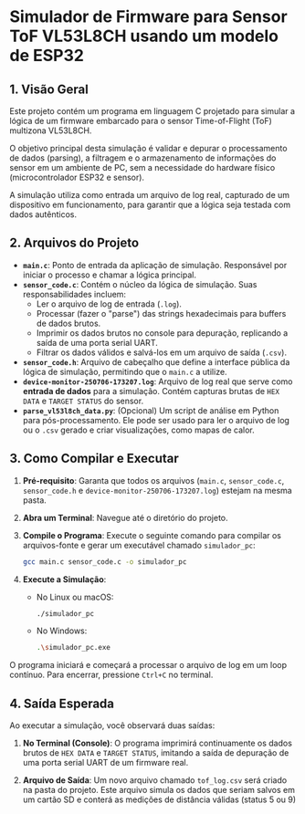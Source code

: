 # Simulador de Firmware para Sensor ToF VL53L8CH usando um modelo de ESP32

## 1. Visão Geral

Este projeto contém um programa em linguagem C projetado para simular a lógica de um firmware embarcado para o sensor Time-of-Flight (ToF) multizona VL53L8CH.

O objetivo principal desta simulação é validar e depurar o processamento de dados (parsing), a filtragem e o armazenamento de informações do sensor em um ambiente de PC, sem a necessidade do hardware físico (microcontrolador ESP32 e sensor).

A simulação utiliza como entrada um arquivo de log real, capturado de um dispositivo em funcionamento, para garantir que a lógica seja testada com dados autênticos.

## 2. Arquivos do Projeto

-   **`main.c`**: Ponto de entrada da aplicação de simulação. Responsável por iniciar o processo e chamar a lógica principal.
-   **`sensor_code.c`**: Contém o núcleo da lógica de simulação. Suas responsabilidades incluem:
    -   Ler o arquivo de log de entrada (`.log`).
    -   Processar (fazer o "parse") das strings hexadecimais para buffers de dados brutos.
    -   Imprimir os dados brutos no console para depuração, replicando a saída de uma porta serial UART.
    -   Filtrar os dados válidos e salvá-los em um arquivo de saída (`.csv`).
-   **`sensor_code.h`**: Arquivo de cabeçalho que define a interface pública da lógica de simulação, permitindo que o `main.c` a utilize.
-   **`device-monitor-250706-173207.log`**: Arquivo de log real que serve como **entrada de dados** para a simulação. Contém capturas brutas de `HEX DATA` e `TARGET STATUS` do sensor.
-   **`parse_vl53l8ch_data.py`**: (Opcional) Um script de análise em Python para pós-processamento. Ele pode ser usado para ler o arquivo de log ou o `.csv` gerado e criar visualizações, como mapas de calor.

## 3. Como Compilar e Executar

1.  **Pré-requisito**: Garanta que todos os arquivos (`main.c`, `sensor_code.c`, `sensor_code.h` e `device-monitor-250706-173207.log`) estejam na mesma pasta.

2.  **Abra um Terminal**: Navegue até o diretório do projeto.

3.  **Compile o Programa**: Execute o seguinte comando para compilar os arquivos-fonte e gerar um executável chamado `simulador_pc`:
    ```bash
    gcc main.c sensor_code.c -o simulador_pc
    ```

4.  **Execute a Simulação**:
    -   No Linux ou macOS:
        ```bash
        ./simulador_pc
        ```
    -   No Windows:
        ```bash
        .\simulador_pc.exe
        ```

O programa iniciará e começará a processar o arquivo de log em um loop contínuo. Para encerrar, pressione `Ctrl+C` no terminal.

## 4. Saída Esperada

Ao executar a simulação, você observará duas saídas:

1.  **No Terminal (Console)**: O programa imprimirá continuamente os dados brutos de `HEX DATA` e `TARGET STATUS`, imitando a saída de depuração de uma porta serial UART de um firmware real.

2.  **Arquivo de Saída**: Um novo arquivo chamado `tof_log.csv` será criado na pasta do projeto. Este arquivo simula os dados que seriam salvos em um cartão SD e conterá as medições de distância válidas (status 5 ou 9)
